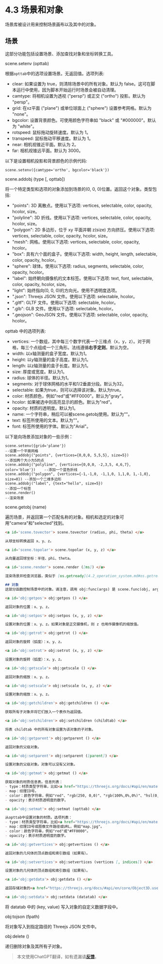 # 4.3 场景和对象
场景库被设计用来控制场景画布以及其中的对象。

## <a id='scene'>场景</a>
这部分功能包括设置场景、添加查找对象和坐标转换工具。

<a id='scene.setenv'> scene.setenv (opttab) </a>

根据`opttab`中的选项设置场景。无返回值。选项列表:
- clear: 如果设置为 true，则清除场景中的所有对象。默认为 false。这可在脚本运行中使用，因为脚本开始运行时场景会被自动清理。
- camtype: 将相机设置为透视 ("persp") 或正交 ("ortho") 投影。默认为 "persp"。
- grid: 在xz平面 ("plane") 或单位球面上 ("sphere") 设置参考网格。默认为 "none"。
- bgcolor: 设置背景颜色。可使用颜色字符串如 "black" 或 "#000000"。默认为 "white"。
- rotspeed: 鼠标拖动旋转速度。默认为 1。
- transpeed: 鼠标拖动平移速度。默认为 1。
- near: 相机视锥近平面。默认为 2。
- far: 相机视锥远平面。默认为 3000。

以下是设置相机投影和背景颜色的示例代码:
```lua:no-line-numbers
scene.setenv({camtype='ortho', bgcolor='black'})
```

<a id='scene.addobj'> scene.addobj (type [, opttab]) </a>

将一个特定类型和选项的对象添加到场景的(0, 0, 0)位置。返回这个对象。类型包括:
- "points": 3D 离散点。使用以下选项: vertices, selectable, color, opacity, hcolor, size。
- "polyline": 3D 折线。使用以下选项: vertices, selectable, color, opacity, hcolor, size。
- "polygon": 2D 多边形，位于 xy 平面并朝 z(size) 方向挤压。使用以下选项: vertices, selectable, color, opacity, hcolor, size。
- "mesh": 网格。使用以下选项: vertices, selectable, color, opacity, hcolor。
- "box": 具有六个面的盒子。使用以下选项: width, height, length, selectable, color, opacity, hcolor。
- "sphere": 球体。使用以下选项: radius, segments, selectable, color, opacity, hcolor。
- "label": 始终朝向摄像机的文本标签。使用以下选项: text, font, selectable, color, opacity, hcolor, size。
- "light": 始终指向(0, 0, 0)的方向光。使用不透明度选项。
- ".json": Threejs JSON 文件。使用以下选项: selectable, hcolor。
- ".gltf": GLTF 文件。使用以下选项: selectable, hcolor。
- ".glb": GLB 文件。使用以下选项: selectable, hcolor。
- ".geojson": GeoJSON 文件。使用以下选项: selectable, color, opacity, hcolor。

opttab 中的选项列表:

- vertices: 一个数组，其中每三个数字代表一个三维点（x，y，z）。对于网格，每三个点组成一个三角形。法线遵循**右手定则**。默认为空。
- width: 以x轴测量的盒子宽度。默认为1。
- height: 以y轴测量的盒子高度。默认为1。
- length: 以z轴测量的盒子长度。默认为1。
- size: 厚度或宽度。默认为1。
- radius: 球体的半径。默认为1。
- segments: 对于球体网格的水平和1/2垂直分段。默认为32。
- selectable: 如果为true，则可以选择该对象。默认为true。
- color: 材质颜色，例如"red"或"#FF0000"。默认为"gray"。
- hcolor: 如果被选中则高亮显示的颜色。默认为"red"。
- opacity: 材质的透明度。默认为1。
- name: 一个字符串，稍后可以被scene.getobj使用。默认为""。
- text: 标签所使用的文本。默认为""。
- font: 标签所使用的字体。默认为"Arial"。

以下是向场景添加对象的一些示例：
```
scene.setenv({grid='plane'})                                                 --设置一个平面网格
scene.addobj("points", {vertices={0,0,0, 5,5,5}, size=5})                    --添加两个大小为5的点
scene.addobj("polyline", {vertices={0,0,0, -2,3,5, 4,6,7}, color='blue'})    --添加一个蓝色折线
scene.addobj("polygon", {vertices={-1,-1,0, -1,1,0, 1,1,0, 1,-1,0}, size=0}) --添加一个二维多边形
scene.addobj("label", {text="hello", size=5})                                --添加一个标签
scene.render()                                                               --渲染场景
```

<a id='scene.getobj'> scene.getobj (name) </a>

遍历场景，并返回第一个匹配名称的对象。相机和选定的对象可用"camera"和"selected"找到。

```markdown
<a id='scene.tovector'> scene.tovector (radius, phi, theta) </a>

从球坐标转换返回 x、y、z。

<a id='scene.topolar'> scene.topolar (x, y, z) </a>

从向量返回球坐标：半径、phi、theta。

<a id='scene.render'> scene.render ([ms]) </a>

渲染场景并检查浏览器，类似于 [os.getready](4.2_operation_system.md#os.getready)，然后返回结果。可以通过 ms 参数控制渲染之间的间隔时间（毫秒）。

## 对象
这部分函数控制场景中的对象。请注意，调用 obj:func(args) 是 scene.func(obj, args) 的语法糖。

<a id='obj:getpos'> obj:getpos () </a>

返回对象的位置：x、y、z。

<a id='obj:setpos'> obj:setpos (x, y, z) </a>

设置对象的位置：x、y、z。如果对象是正交摄像机，则 z 也用作摄像机的缩放值。

<a id='obj:getrot'> obj:getrot () </a>

返回对象的旋转（弧度）：x、y、z。

<a id='obj:setrot'> obj:setrot (x, y, z) </a>

设置对象的旋转（弧度）：x、y、z。

<a id='obj:getscale'> obj:getscale () </a>

返回对象的缩放：x、y、z。

<a id='obj:setscale'> obj:setscale (x, y, z) </a>

设置对象的缩放：x、y、z。

<a id='obj:getchildren'> obj:getchildren () </a>

获取所有子对象并将它们放入一个表作为返回值。

<a id='obj:setchildren'> obj:setchildren (childtab) </a>

将表 childtab 中的所有对象设置为该对象的子对象。

<a id='obj:getparent'> obj:getparent () </a>

返回对象的父级对象。

<a id='obj:setparent'> obj:setparent ([parent]) </a>

设置对象的父级对象。对象可以没有父对象。
```

```markdown
<a id='obj:getmat'> obj:getmat () </a>

获取对象的材质信息表。信息列表：
- type：材质类型字符串，比如<a href="https://threejs.org/docs/#api/en/materials/MeshBasicMaterial" target="_blank">"MeshBasicMaterial"</a>。
- map：纹理ID号。
- color：颜色字符串，例如"red"、"rgb(250, 0,0)"、"rgb(100%,0%,0%)"、"hsl(0, 100%, 50%)"、"#FF0000"、"#f00"。
- opacity：表示材质透明度的数字。

<a id='obj:setmat'> obj:setmat (opttab) </a>

从opttab中设置对象的材质。选项列表：
- type：材质类型字符串，比如<a href="https://threejs.org/docs/#api/en/materials/MeshBasicMaterial" target="_blank">"MeshBasicMaterial"</a>。
- map：纹理ID号或图像文件路径或URL，例如"map.jpg"。
- color：颜色字符串，例如"red"或"#FF0000"。
- opacity：表示材质透明度的数字。

<a id='obj:getvertices'> obj:getvertices () </a>

返回对象的几何体的顶点数组和索引数组（如果有）。

<a id='obj:setvertices'> obj:setvertices (vertices [, indices]) </a>

设置对象的几何体的顶点数组和索引数组（如果有）。

<a id='obj:getdata'> obj:getdata () </a>

返回存储对象的<a href="https://threejs.org/docs/#api/en/core/Object3D.userData" target="_blank">自定义数据</a>的表格。请参考[2.2 Searching for Countries](2.2_searching_for_countries.md)获取示例代码。

<a id='obj:setdata'> obj:setdata (datatab) </a>
```

将 datatab 中的 (key, value) 写入对象的自定义数据字段中。

<a id='obj:tojson'> obj:tojson (fpath) </a>

将对象写入到指定路径的 Threejs JSON 文件中。

<a id='obj:delete'> obj:delete () </a>

递归删除对象及其所有子对象。

> 本文使用ChatGPT翻译，如有遗漏请[**反馈**](https://github.com/huuhghhgyg/MicroCityNotes/issues/new)。